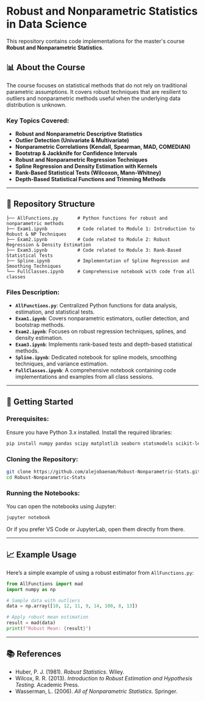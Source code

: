 # Robust and Nonparametric Statistics in Data Science

This repository contains code implementations for the master's course **Robust and Nonparametric Statistics**.

## 📊 About the Course
The course focuses on statistical methods that do not rely on traditional parametric assumptions. It covers robust techniques that are resilient to outliers and nonparametric methods useful when the underlying data distribution is unknown.

### **Key Topics Covered:**
- **Robust and Nonparametric Descriptive Statistics**
- **Outlier Detection (Univariate & Multivariate)**
- **Nonparametric Correlations (Kendall, Spearman, MAD, COMEDIAN)**
- **Bootstrap & Jackknife for Confidence Intervals**
- **Robust and Nonparametric Regression Techniques**
- **Spline Regression and Density Estimation with Kernels**
- **Rank-Based Statistical Tests (Wilcoxon, Mann-Whitney)**
- **Depth-Based Statistical Functions and Trimming Methods**

---

## 📁 Repository Structure

```
├── AllFunctions.py       # Python functions for robust and nonparametric methods
├── Exam1.ipynb           # Code related to Module 1: Introduction to Robust & NP Techniques
├── Exam2.ipynb           # Code related to Module 2: Robust Regression & Density Estimation
├── Exam3.ipynb           # Code related to Module 3: Rank-Based Statistical Tests
├── Spline.ipynb          # Implementation of Spline Regression and Smoothing Techniques
└── FullClasses.ipynb     # Comprehensive notebook with code from all classes
```

### **Files Description:**
- **`AllFunctions.py`**: Centralized Python functions for data analysis, estimation, and statistical tests.
- **`Exam1.ipynb`**: Covers nonparametric estimators, outlier detection, and bootstrap methods.
- **`Exam2.ipynb`**: Focuses on robust regression techniques, splines, and density estimation.
- **`Exam3.ipynb`**: Implements rank-based tests and depth-based statistical methods.
- **`Spline.ipynb`**: Dedicated notebook for spline models, smoothing techniques, and variance estimation.
- **`FullClasses.ipynb`**: A comprehensive notebook containing code implementations and examples from all class sessions.

---

## 🚀 Getting Started

### **Prerequisites:**
Ensure you have Python 3.x installed. Install the required libraries:

```bash
pip install numpy pandas scipy matplotlib seaborn statsmodels scikit-learn
```

### **Cloning the Repository:**
```bash
git clone https://github.com/alejobaenam/Robust-Nonparametric-Stats.git
cd Robust-Nonparametric-Stats
```

### **Running the Notebooks:**
You can open the notebooks using Jupyter:

```bash
jupyter notebook
```

Or if you prefer VS Code or JupyterLab, open them directly from there.

---

## 📈 Example Usage
Here’s a simple example of using a robust estimator from `AllFunctions.py`:

```python
from AllFunctions import mad
import numpy as np

# Sample data with outliers
data = np.array([10, 12, 11, 9, 14, 100, 8, 13])

# Apply robust mean estimation
result = mad(data)
print(f"Robust Mean: {result}")
```

---

## 📚 References
- Huber, P. J. (1981). *Robust Statistics*. Wiley.
- Wilcox, R. R. (2013). *Introduction to Robust Estimation and Hypothesis Testing*. Academic Press.
- Wasserman, L. (2006). *All of Nonparametric Statistics*. Springer.